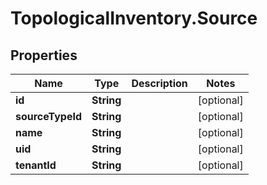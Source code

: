 # TopologicalInventory.Source

## Properties
Name | Type | Description | Notes
------------ | ------------- | ------------- | -------------
**id** | **String** |  | [optional] 
**sourceTypeId** | **String** |  | [optional] 
**name** | **String** |  | [optional] 
**uid** | **String** |  | [optional] 
**tenantId** | **String** |  | [optional] 


